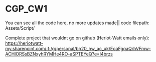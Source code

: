 # CGP_CW1
You can see all the code here, no more updates made||
code filepath: Assets/Script/


Complete project that wouldnt go on github (Heriot-Watt emails only): 
https://heriotwatt-my.sharepoint.com/:f:/g/personal/bh20_hw_ac_uk/EoaFgqaQrhVFmw-ACHlORSsBZNxyhRYMHe4RO-aSPTEYeQ?e=l4brzs
